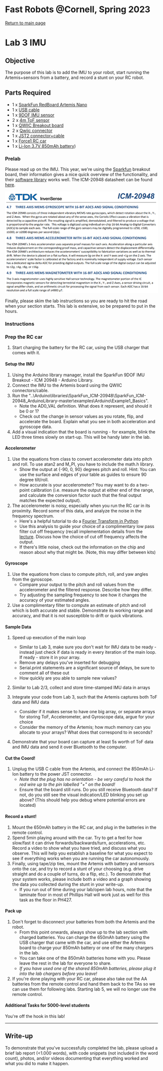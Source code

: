 # Fast Robots @Cornell, Spring 2023

[Return to main page](index.md)

# Lab 3 IMU

## Objective
The purpose of this lab is to add the IMU to your robot, start running the Artemis+sensors from a battery, and record a stunt on your RC robot. 

## Parts Required
* 1 x [SparkFun RedBoard Artemis Nano](https://www.sparkfun.com/products/15443)
* 1 x [USB cable](https://www.amazon.com/SUMPK-Charging-Braided-Compatible-Samsung/dp/B08R68T84N/ref=sr_1_4?keywords=usb+c+to+c&qid=1636380583&qsid=147-6677549-1776715&refinements=p_n_feature_ten_browse-bin%3A23555327011&rnid=23555276011&s=pc&sr=1-4&sres=B08D9SB161%2CB08R68T84N%2CB01CZVEUIE%2CB01FM51812%2CB07VCZV3R4%2CB075V68NVR%2CB075GMKZWW%2CB093BVBRJT%2CB09BBBJ33F%2CB09C2D9Z7T%2CB012V56D2A%2CB092CYFQMP%2CB081L4V3DN%2CB07Y6ZJT1D%2CB07Y2XKPX5%2CB07VPYJV8V%2CB07THJGZ9Z%2CB08W2TP2TT%2CB0744BKDRD%2CB07THFJ1J5&srpt=ELECTRONIC_CABLE)
* 1 x [9DOF IMU sensor](https://www.mouser.com/ProductDetail/SparkFun/SEN-15335?qs=uwxL4vQweFMcls1MYZT00A%3D%3D)
* 2 x [4m ToF sensor](https://www.pololu.com/product/3415)
* 1 x [QWIIC Breakout board](https://www.sparkfun.com/products/18012) 
* 2 x [Qwiic connector](https://www.sparkfun.com/products/14426)
* 1 x [JST2 connector+cable](https://www.amazon.com/dp/B07V56N33J?smid=A2ZDGCOOU4F0SF&ref_=chk_typ_imgToDp&th=1)
* 1 x [Force1 RC car](https://force1rc.com/products/cyclone-remote-control-car-for-kids-adults)
* 1 x [Li-Ion 3.7V 850mAh battery](https://www.amazon.com/URGENEX-Battery-Rechargeable-Quadcopter-Charger/dp/B08T9FB56F/ref=sr_1_3?keywords=lipo+battery+3.7V+850mah&qid=1639066404&sr=8-3))

### Prelab

Please read up on the IMU. This year, we're using the [Sparkfun](https://www.sparkfun.com/products/15335) breakout board, their information gives a nice quick overview of the functionality, and their [software library](https://github.com/sparkfun/SparkFun_ICM-20948_ArduinoLibrary) works well. The ICM-20948 datasheet can be found [here](https://cdn.sparkfun.com/assets/7/f/e/c/d/DS-000189-ICM-20948-v1.3.pdf). 

<img src="./Figs/ICM-20948_datasheet.png" width="600">

Finally, please skim the lab instructions so you are ready to hit the road when your section starts. This lab is extensive, so be prepared to put in the hours.

### Instructions

### Prep the RC car

1. Start charging the battery for the RC car, using the USB charger that comes with it. 
 
#### Setup the IMU

1. Using the Arduino library manager, install the SparkFun 9DOF IMU Breakout - ICM 20948 - Arduino Library.
2. Connect the IMU to the Artemis board using the QWIIC connectors/cable.
3. Run the "..\Arduino\libraries\SparkFun_ICM-20948\SparkFun_ICM-20948_ArduinoLibrary-master\examples\Arduino\Example1_Basics". 
   - Note the AD0_VAL definition. What does it represent, and should it be 0 or 1?
   - Check out the change in sensor values as you rotate, flip, and accelerate the board. Explain what you see in both acceleration and gyroscope data.
4. Add a visual indication that the board is running - for example, blink the LED three times slowly on start-up. This will be handy later in the lab.

#### Accelerometer

1. Use the equations from class to convert accelerometer data into pitch and roll. To use atan2 and M_PI, you have to include the math.h library. 
   - Show the output at {-90, 0, 90} degrees pitch and roll. Hint: You can use the surface and edges of your table as guides to ensure 90 degree tilt/roll.  
   - How accurate is your accelerometer? You may want to do a two-point calibration (i.e. measure the output at either end of the range, and calculate the conversion factor such that the final output matches the expected output). 
2. The accelerometer is noisy, especially when you run the RC car in its proximity. Record some of this data, and analyze the noise in the frequency spectrum. 
   - Here's a helpful tutorial to do a [Fourier Transform in Python](https://alphabold.com/fourier-transform-in-python-vibration-analysis/)
   - Use this analysis to guide your choice of a complimentary low pass filter cut off frequency (recall implementation details from the [lecture](./lectures/FastRobots-4-IMU.pdf). Discuss how the choice of cut off frequency affects the output.
   - If there's little noise, check out the information on the chip and reason about why that might be. (Note, this may differ between kits)
   
#### Gyroscope

1. Use the equations from class to compute pitch, roll, and yaw angles from the gyroscope. 
   - Compare your output to the pitch and roll values from the accelerometer and the filtered response. Describe how they differ.
   - Try adjusting the sampling frequency to see how it changes the accuracy of your estimated angles.
2. Use a complimentary filter to compute an estimate of pitch and roll which is both accurate and stable. Demonstrate its working range and accuracy, and that it is not susceptible to drift or quick vibrations.

#### Sample Data

1. Speed up execution of the main loop
   - Similar to Lab 3, make sure you don't wait for IMU data to be ready - instead just check if data is ready in every iteration of the main loop. If ready - store it in your array. 
   - Remove any delays you've inserted for debugging
   - Serial.print statements are a significant source of delays, be sure to comment all of these out 
   - How quickly are you able to sample new values?

2. Similar to Lab 2/3, collect and store time-stamped IMU data in arrays

3. Integrate your code from Lab 3, such that the Artemis captures both ToF data and IMU data
   - Consider if it makes sense to have one big array, or separate arrays for storing ToF, Accelerometer, and Gyroscope data, argue for your choice
   - Consider the memory of the Artemis; how much memory can you allocate to your arrays? What does that correspond to in seconds?

4. Demonstrate that your board can capture at least 5s worth of ToF data and IMU data and send it over Bluetooth to the computer.
  
#### Cut the Coord!

1. Unplug the USB C cable from the Artemis, and connect the 850mAh Li-Ion battery to the power JST connector. 
   - *Note that the plug has no orientation - be very careful to hook the red wire up to the pin labelled "+" on the board!*
   - Ensure that the board still runs. Do you still receive Bluetooth data? If not, do you still see the visual indication/LED blinking you set up above? (This should help you debug where potential errors are located)

#### Record a stunt!

1. Mount the 650mAh battery in the RC car, and plug in the batteries in the remote control.
2. Spend 5min playing around with the car. Try to get a feel for how slow/fast it can drive forwards/backwards/turn, accelerations, etc. Record a video to show what you have tried, and discuss what you observe. This will help you establish a baseline for what you expect to see if everything works when you are running the car autonomously. 
3. Finally, using tape/zip ties, mount the Artemis with battery and sensors onto the car, and try to record a stunt of your choosing (e.g. drive straight and do a couple of turns, do a flip, etc.). To demonstrate that your system works, please include both a video and a graph showing the data you collected during the stunt in your write-up. 
   - If you run out of time during your lab/open lab hours, note that the laminate floor in most of Phillips Hall will work just as well for this task as the floor in PH427.

#### Pack up

1. Don't forget to disconnect your batteries from both the Artemis and the robot.
   - From this point onwards, always show up to the lab section with charged batteries. You can charge the 650mAh battery using the USB charger that came with the car, and use either the Artemis board to charge your 850mAh battery or one of the many chargers in the lab.
   - You can take one of the 850mAh batteries home with you. Please leave the rest in the lab for everyone to share.
   - *If you have used one of the shared 850mAh batteries, please plug it into the lab chargers before you leave!* 
2. If you're done playing with your RC car, please also take out the AA batteries from the remote control and hand them back to the TAs so we can use them for following labs. Starting lab 5, we will no longer use the remote control.

#### Additional Tasks for 5000-level students

You're off the hook in this lab!

---

## Write-up

To demonstrate that you've successfully completed the lab, please upload a brief lab report (<1.000 words), with code snippets (not included in the word count), photos, and/or videos documenting that everything worked and what you did to make it happen. 
